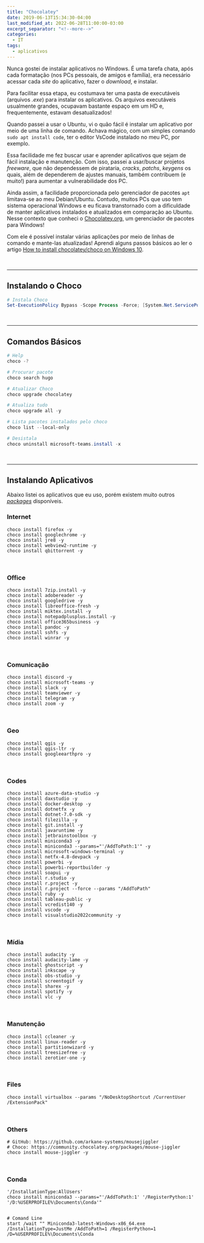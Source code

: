 ```yaml
---
title: "Chocolatey"
date: 2019-06-13T15:34:30-04:00
last_modified_at: 2022-06-28T11:00:00-03:00
excerpt_separator: "<!--more-->"
categories:
  - IT
tags:
  - aplicativos
---
```


Nunca gostei de instalar aplicativos no Windows. É uma tarefa chata, após cada formatação (nos PCs pessoais, de amigos e família), era necessário acessar cada _site_ do aplicativo, fazer o _download_, e instalar.

Para facilitar essa etapa, eu costumava ter uma pasta de executáveis (arquivos _.exe_) para instalar os aplicativos. Os arquivos executáveis usualmente grandes, ocupavam bastante espaço em um HD e, frequentemente, estavam desatualizados!

Quando passei a usar o Ubuntu, vi o quão fácil é instalar um aplicativo por meio de uma linha de comando. Achava mágico, com um simples comando `sudo apt install code`, ter o editor VsCode instalado no meu PC, por exemplo.

<!--more-->

Essa facilidade me fez buscar usar e aprender aplicativos que sejam de fácil instalação e manutenção. Com isso, passei a usar/buscar projetos _freeware_, que não dependessem de pirataria, _cracks_, _patchs_, _keygens_ os quais, além de dependerem de ajustes manuais, também contribuem (e muito!) para aumentar a vulnerabilidade dos PC.

Ainda assim, a facilidade proporcionada pelo gerenciador de pacotes `apt` limitava-se ao meu Debian/Ubuntu. Contudo, muitos PCs que uso tem sistema operacional Windows e eu ficava transtornado com a dificuldade de manter aplicativos instalados e atualizados em comparação ao Ubuntu. Nesse contexto que conheci o [Chocolatey.org](https://chocolatey.org/), um gerenciador de pacotes para Windows!

Com ele é possível instalar várias aplicações por meio de linhas de comando e mante-las atualizadas! Aprendi alguns passos básicos ao ler o artigo [How to install chocolatey/choco on Windows 10](https://jcutrer.com/windows/install-chocolatey-choco-windows10).

<br>

---

## Instalando o Choco

```powershell
# Instala Choco
Set-ExecutionPolicy Bypass -Scope Process -Force; [System.Net.ServicePointManager]::SecurityProtocol = [System.Net.ServicePointManager]::SecurityProtocol -bor 3072; iex ((New-Object System.Net.WebClient).DownloadString('https://community.chocolatey.org/install.ps1'))
```

<br>

---

## Comandos Básicos

```powershell
# Help
choco -?

# Procurar pacote
choco search hugo

# Atualizar Choco
choco upgrade chocolatey

# Atualiza tudo
choco upgrade all -y

# Lista pacotes instalados pelo choco
choco list --local-only

# Desistala
choco uninstall microsoft-teams.install -x
```

<br>

---

## Instalando Aplicativos

Abaixo listei os aplicativos que eu uso, porém existem muito outros [_packages_](https://community.chocolatey.org/packages) disponíveis.

### Internet

```shell
choco install firefox -y
choco install googlechrome -y
choco install jre8 -y
choco install webview2-runtime -y
choco install qbittorrent -y
```

<br>

### Office

```shell
choco install 7zip.install -y
choco install adobereader -y
choco install googledrive -y
choco install libreoffice-fresh -y
choco install miktex.install -y
choco install notepadplusplus.install -y
choco install office365business -y
choco install pandoc -y
choco install sshfs -y
choco install winrar -y
```

<br>

### Comunicação

```shell
choco install discord -y
choco install microsoft-teams -y
choco install slack -y
choco install teamviewer -y
choco install telegram -y
choco install zoom -y
```

<br>

### Geo

```shell
choco install qgis -y
choco install qgis-ltr -y
choco install googleearthpro -y
```

<br>

### Codes

```shell
choco install azure-data-studio -y
choco install daxstudio -y
choco install docker-desktop -y
choco install dotnetfx -y
choco install dotnet-7.0-sdk -y
choco install filezilla -y
choco install git.install -y
choco install javaruntime -y
choco install jetbrainstoolbox -y
choco install miniconda3 -y
choco install miniconda3 --params="'/AddToPath:1'" -y
choco install microsoft-windows-terminal -y
choco install netfx-4.8-devpack -y
choco install powerbi -y
choco install powerbi-reportbuilder -y
choco install soapui -y
choco install r.studio -y
choco install r.project -y
choco install r.project --force --params "/AddToPath"
choco install ruby -y
choco install tableau-public -y
choco install vcredist140 -y
choco install vscode -y
choco install visualstudio2022community -y
```

<br>

### Mídia

```shell
choco install audacity -y
choco install audacity-lame -y
choco install ghostscript -y
choco install inkscape -y
choco install obs-studio -y
choco install screentogif -y
choco install sharex -y
choco install spotify -y
choco install vlc -y
```

<br>

### Manutenção

```shell
choco install ccleaner -y
choco install linux-reader -y
choco install partitionwizard -y
choco install treesizefree -y
choco install zerotier-one -y
```

<br>

### Files

```shell
choco install virtualbox --params "/NoDesktopShortcut /CurrentUser /ExtensionPack"
```

<br>

### Others

```shell
# GitHub: https://github.com/arkane-systems/mousejiggler
# Choco: https://community.chocolatey.org/packages/mouse-jiggler
choco install mouse-jiggler -y
```

<br>

### Conda

```shell
'/InstallationType:AllUsers'
choco install miniconda3 --params="'/AddToPath:1' '/RegisterPython:1' '/D:%USERPROFILE%\Documents\Conda'"


# Comand Line
start /wait "" Miniconda3-latest-Windows-x86_64.exe /InstallationType=JustMe /AddToPath=1 /RegisterPython=1 /D=%USERPROFILE%\Documents\Conda
```
